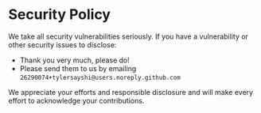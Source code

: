 # Security Policy

We take all security vulnerabilities seriously.
If you have a vulnerability or other security issues to disclose:

- Thank you very much, please do!
- Please send them to us by emailing `26290074+tylersayshi@users.noreply.github.com`

We appreciate your efforts and responsible disclosure and will make every effort to acknowledge your contributions.
